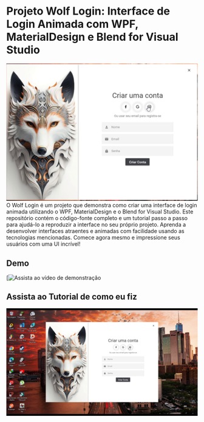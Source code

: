 # Projeto Wolf Login: Interface de Login Animada com WPF, MaterialDesign e Blend for Visual Studio
![WolfLogin](WolfLoginf.png)
O Wolf Login é um projeto que demonstra como criar uma interface de login animada utilizando o WPF,
MaterialDesign e o Blend for Visual Studio. Este repositório contém o código-fonte completo e um tutorial passo a passo para ajudá-lo a reproduzir a interface no seu próprio projeto.
Aprenda a desenvolver interfaces atraentes e animadas com facilidade usando as tecnologias mencionadas.
Comece agora mesmo e impressione seus usuários com uma UI incrível!
## Demo
[![Assista ao vídeo de demonstração ](https://youtu.be/bIsTH62qhWM)
## Assista ao Tutorial de como  eu  fiz 
[![Assista ao vídeo](WolfLogin.png)](https://youtu.be/aaTlZcREJQA)
